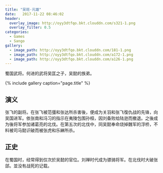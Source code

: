 ```yaml
---
title: "吴班·元雄"
date:   2017-11-22 08:46:02
header:
  overlay_image: http://oyy3dtfqo.bkt.clouddn.com/s321-1.png
  overlay_filter: 0.5
categories:
  - Games
  - Sango
gallery:
  - image_path: http://oyy3dtfqo.bkt.clouddn.com/181-1.png
  - image_path: http://oyy3dtfqo.bkt.clouddn.com/a172-1.png
  - image_path: http://oyy3dtfqo.bkt.clouddn.com/a126-1.png
---
```


蜀国武将。何进的武将吴匡之子，吴懿的族弟。

{% include gallery caption="page.title" %}

## 演义

张飞的副将。在张飞被范彊和张达所杀害後，便成为关羽和张飞復仇战的先锋，向吴国进军。依张南和冯习的指示在夷陵包围孙桓，因刘备败给陆逊而撤退。之後成为後将军参加诸葛亮的北伐。在第五次的北伐中，同吴懿奉命烧掉魏军的浮桥，不料被司马懿识破而被张虎和乐綝所杀。

## 正史

在蜀国时，经常得到仅次於吴懿的官位。刘禅时代成为骠骑将军。在北伐时大破张郃。並没有战死的记载。